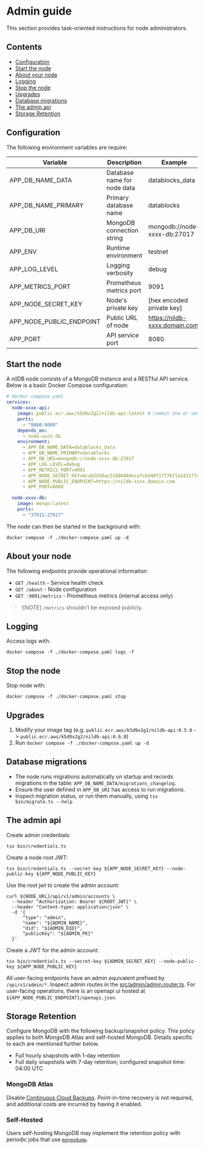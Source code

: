 # Admin guide

This section provides task-oriented instructions for node administrators.

## Contents

- [Configuration](#configuration)
- [Start the node](#start-the-node)
- [About your node](#about-your-node)
- [Logging](#logging)
- [Stop the node](#stop-the-node)
- [Upgrades](#upgrades)
- [Database migrations](#database-migrations)
- [The admin api](#the-admin-api)
- [Storage Retention](#storage-retention)

## Configuration

The following environment variables are require:

| Variable                 | Description                 | Example                       |
|--------------------------|-----------------------------|-------------------------------|
| APP_DB_NAME_DATA         | Database name for node data | datablocks_data               |
| APP_DB_NAME_PRIMARY      | Primary database name       | datablocks                    |
| APP_DB_URI               | MongoDB connection string   | mongodb://node-xxxx-db:27017  |
| APP_ENV                  | Runtime environment         | testnet                       |
| APP_LOG_LEVEL            | Logging verbosity           | debug                         |
| APP_METRICS_PORT         | Prometheus metrics port     | 9091                          |
| APP_NODE_SECRET_KEY      | Node's private key          | [hex encoded private key]     |
| APP_NODE_PUBLIC_ENDPOINT | Public URL of node          | https://nildb-xxxx.domain.com |
| APP_PORT                 | API service port            | 8080                          |

## Start the node

A nilDB node consists of a MongoDB instance and a RESTful API service. Below is a basic Docker Compose configuration:

```yaml
# docker-compose.yaml
services:
  node-xxxx-api:
    image: public.ecr.aws/k5d9x2g2/nildb-api:latest # commit sha or semver
    ports:
      - "8080:8080"
    depends_on:
      - node-ucct-db
    environment:
      - APP_DB_NAME_DATA=datablocks_data
      - APP_DB_NAME_PRIMARY=datablocks
      - APP_DB_URI=mongodb://node-xxxx-db:27017
      - APP_LOG_LEVEL=debug
      - APP_METRICS_PORT=9091
      - APP_NODE_SECRET_KEY=6cab2d10ac21886404eca7cbd40f1777071a243177eae464042885b391412b4e
      - APP_NODE_PUBLIC_ENDPOINT=https://nildb-xxxx.domain.com
      - APP_PORT=8080

  node-xxxx-db:
    image: mongo:latest
    ports:
      - "37011:27017"
```

The node can then be started in the background with:

```shell
docker compose -f ./docker-compose.yaml up -d
```

## About your node

The following endpoints provide operational information:

- `GET /health` - Service health check
- `GET /about` - Node configuration
- `GET :9091/metrics` - Prometheus metrics (internal access only)

> ![NOTE]
> `/metrics` shouldn't be exposed publicly. 

## Logging

Access logs with:

```shell
docker compose -f ./docker-compose.yaml logs -f
```

## Stop the node

Stop node with:

```shell
docker compose -f ./docker-compose.yaml stop
```

## Upgrades

1. Modify your image tag (e.g. `public.ecr.aws/k5d9x2g2/nildb-api:0.5.0` -> `public.ecr.aws/k5d9x2g2/nildb-api:0.6.0`)
2. Run `docker compose -f ./docker-compose.yaml up -d`

## Database migrations

- The node runs migrations automatically on startup and records migrations in the table: `APP_DB_NAME_DATA/migrations_changelog`.
- Ensure the user defined in `APP_DB_URI` has access to run migrations.
- Inspect migration status, or run them manually, using `tsx bin/migrate.ts --help`

## The admin api

Create admin credentials:

 ```shell
 tsx bin/credentials.ts 
 ```

Create a node root JWT:

 ```shell
 tsx bin/credentials.ts --secret-key ${APP_NODE_SECRET_KEY} --node-public-key ${APP_NODE_PUBLIC_KEY}
 ```

Use the root jwt to create the admin account:

 ```shell
 curl ${NODE_URL}/api/v1/admin/accounts \
   --header "Authorization: Bearer ${ROOT_JWT}" \
   --header "Content-type: application/json" \
   -d '{
       "type": "admin",
       "name": "${ADMIN_NAME}",
       "did": "${ADMIN_DID}", 
       "publicKey": "${ADMIN_PK}" 
   }'
 ```

Create a JWT for the admin account:

```shell
tsx bin/credentials.ts --secret-key ${ADMIN_SECRET_KEY} --node-public-key ${APP_NODE_PUBLIC_KEY}
```

All user-facing endpoints have an admin equivalent prefixed by `/api/v1/admin/*`. Inspect admin routes in the [src/admin/admin.router.ts](../src/admin/admin.router.ts). For user-facing operations, there is an openapi ui hosted at `${APP_NODE_PUBLIC_ENDPOINT}/openapi.json`.

## Storage Retention

Configure MongoDB with the following backup/snapshot policy. This policy applies to both MongoDB Atlas and self-hosted MongoDB. Details specific to each are mentioned further below.

* Full hourly snapshots with 1-day retention
* Full daily snapshots with 7-day retention; configured snapshot time: 04:00 UTC

### MongoDB Atlas

Disable [Continuous Cloud Backups][continuous-backups]. Point-in-time recovery is not required, and additional costs are incurred by having it enabled.

### Self-Hosted

Users self-hosting MongoDB may implement the retention policy with periodic jobs that use [`mongodump`][mongodump].

[continuous-backups]: https://www.mongodb.com/docs/atlas/recover-pit-continuous-cloud-backup/
[mongodump]: https://www.mongodb.com/docs/database-tools/mongodump/

